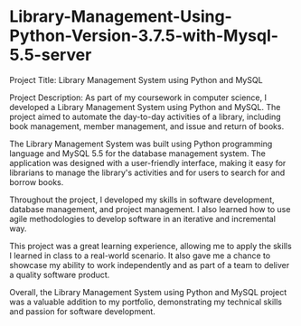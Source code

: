 # Library-Management-Using-Python-Version-3.7.5-with-Mysql-5.5-server

Project Title: Library Management System using Python and MySQL

Project Description: As part of my coursework in computer science, I developed a Library Management System using Python and MySQL. The project aimed to automate the day-to-day activities of a library, including book management, member management, and issue and return of books.

The Library Management System was built using Python programming language and MySQL 5.5 for the database management system. The application was designed with a user-friendly interface, making it easy for librarians to manage the library's activities and for users to search for and borrow books.

Throughout the project, I developed my skills in software development, database management, and project management. I also learned how to use agile methodologies to develop software in an iterative and incremental way.

This project was a great learning experience, allowing me to apply the skills I learned in class to a real-world scenario. It also gave me a chance to showcase my ability to work independently and as part of a team to deliver a quality software product.

Overall, the Library Management System using Python and MySQL project was a valuable addition to my portfolio, demonstrating my technical skills and passion for software development.

